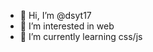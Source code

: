 - 👋 Hi, I’m @dsyt17
- 👀 I’m interested in web
- 🌱 I’m currently learning css/js

<!---
dsyt17/dsyt17 is a ✨ special ✨ repository because its `README.md` (this file) appears on your GitHub profile.
You can click the Preview link to take a look at your changes.
--->
